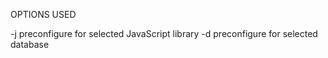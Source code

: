 OPTIONS USED

-j preconfigure for selected JavaScript library
-d preconfigure for selected database 